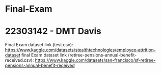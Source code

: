 # Final-Exam
# 22303142 - DMT Davis
Final Exam dataset link (test.csv): https://www.kaggle.com/datasets/stealthtechnologies/employee-attrition-dataset
final Exam dataset link (retiree-pensions-annual-benefit-received.csv): https://www.kaggle.com/datasets/san-francisco/sf-retiree-pensions-annual-benefit-received